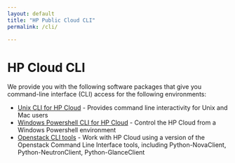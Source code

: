 ```yaml
---
layout: default
title: "HP Public Cloud CLI"
permalink: /cli/

---
```

# HP Cloud CLI

We provide you with the following software packages that give you command-line interface (CLI) access for the following environments:

* [Unix CLI for HP Cloud](/cli/unix) - Provides command line interactivity for Unix and Mac users
* [Windows Powershell CLI for HP Cloud](/cli/windows) - Control the HP Cloud from a Windows Powershell environment
* [Openstack CLI tools](/cli/nova) - Work with HP Cloud using a version of the Openstack Command Line Interface tools, including Python-NovaClient, Python-NeutronClient, Python-GlanceClient
